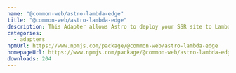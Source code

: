```yaml
---
name: "@common-web/astro-lambda-edge"
title: "@common-web/astro-lambda-edge"
description: This Adapter allows Astro to deploy your SSR site to Lambda@Edge Lambda target.
categories:
  - adapters
npmUrl: https://www.npmjs.com/package/@common-web/astro-lambda-edge
homepageUrl: https://www.npmjs.com/package/@common-web/astro-lambda-edge
downloads: 204
---
```

